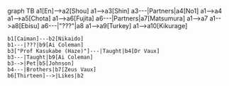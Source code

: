 graph TB
	a1[En]-->a2[Shou]
	a1-->a3[Shin]
		a3---|Partners|a4[No1]
	a1-->a4
	a1-->a5[Chota]
	a1-->a6[Fujita]
		a6---|Partners|a7[Matsumura]
	a1-->a7
	a1-->a8[Ebisu]
		a6---|"???"|a8
	a1-->a9[Turkey]
	a1-->a10[Kikurage]

	b1[Caiman]---b2[Nikaido]
	b1---|???|b9[Ai Coleman]
	b3["Prof Kasukabe (Haze)"]---|Taught|b4[Dr Vaux]
	b3---|Taught|b9[Ai Coleman]
	b3-->|Pet|b5[Johnson]
	b4---|Brothers|b7[Zeus Vaux]
	b6[Thirteen]-->|Likes|b2

	